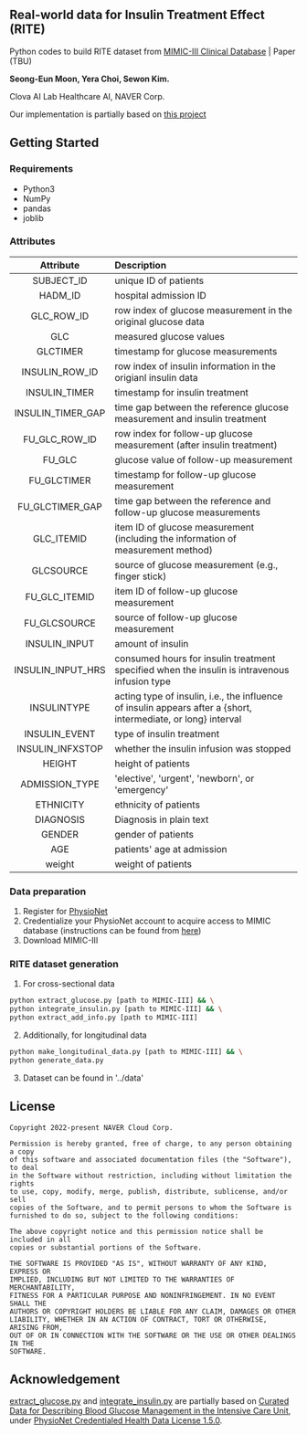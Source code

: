 ## Real-world data for Insulin Treatment Effect (RITE)

Python codes to build RITE dataset from [MIMIC-III Clinical Database](https://physionet.org/content/mimiciii/1.4/) | Paper (TBU)

**Seong-Eun Moon, Yera Choi, Sewon Kim.**

Clova AI Lab Healthcare AI, NAVER Corp.

Our implementation is partially based on [this project](https://physionet.org/content/glucose-management-mimic/1.0.1/)

## Getting Started

### Requirements
- Python3
- NumPy
- pandas
- joblib
### Attributes
Attribute|Description
:--:|:--
SUBJECT_ID|unique ID of patients
HADM_ID|hospital admission ID
GLC_ROW_ID|row index of glucose measurement in the original glucose data
GLC|measured glucose values
GLCTIMER|timestamp for glucose measurements
INSULIN_ROW_ID|row index of insulin information in the origianl insulin data
INSULIN_TIMER|timestamp for insulin treatment
INSULIN_TIMER_GAP|time gap between the reference glucose measurement and insulin treatment
FU_GLC_ROW_ID|row index for follow-up glucose measurement (after insulin treatment)
FU_GLC|glucose value of follow-up measurement
FU_GLCTIMER|timestamp for follow-up glucose measurement
FU_GLCTIMER_GAP|time gap between the reference and follow-up glucose measurements
GLC_ITEMID|item ID of glucose measurement (including the information of measurement method)
GLCSOURCE|source of glucose measurement (e.g., finger stick)
FU_GLC_ITEMID|item ID of follow-up glucose measurement
FU_GLCSOURCE|source of follow-up glucose measurement
INSULIN_INPUT|amount of insulin
INSULIN_INPUT_HRS|consumed hours for insulin treatment specified when the insulin is intravenous infusion type
INSULINTYPE|acting type of insulin, i.e., the influence of insulin appears after a {short, intermediate, or long} interval
INSULIN_EVENT|type of insulin treatment
INSULIN_INFXSTOP|whether the insulin infusion was stopped
HEIGHT|height of patients
ADMISSION_TYPE|'elective', 'urgent', 'newborn', or 'emergency'
ETHNICITY|ethnicity of patients
DIAGNOSIS|Diagnosis in plain text
GENDER|gender of patients
AGE|patients' age at admission
weight|weight of patients
### Data preparation
1. Register for [PhysioNet](https://physionet.org/)
2. Credentialize your PhysioNet account to acquire access to MIMIC database (instructions can be found from [here](https://mimic.mit.edu/docs/gettingstarted/))
3. Download MIMIC-III
### RITE dataset generation
1. For cross-sectional data
```bash
python extract_glucose.py [path to MIMIC-III] && \
python integrate_insulin.py [path to MIMIC-III] && \
python extract_add_info.py [path to MIMIC-III]
```
2. Additionally, for longitudinal data
```bash
python make_longitudinal_data.py [path to MIMIC-III] && \
python generate_data.py
```
3. Dataset can be found in '../data' 

## License
```
Copyright 2022-present NAVER Cloud Corp.

Permission is hereby granted, free of charge, to any person obtaining a copy
of this software and associated documentation files (the "Software"), to deal
in the Software without restriction, including without limitation the rights
to use, copy, modify, merge, publish, distribute, sublicense, and/or sell
copies of the Software, and to permit persons to whom the Software is
furnished to do so, subject to the following conditions:

The above copyright notice and this permission notice shall be included in all
copies or substantial portions of the Software.

THE SOFTWARE IS PROVIDED "AS IS", WITHOUT WARRANTY OF ANY KIND, EXPRESS OR
IMPLIED, INCLUDING BUT NOT LIMITED TO THE WARRANTIES OF MERCHANTABILITY,
FITNESS FOR A PARTICULAR PURPOSE AND NONINFRINGEMENT. IN NO EVENT SHALL THE
AUTHORS OR COPYRIGHT HOLDERS BE LIABLE FOR ANY CLAIM, DAMAGES OR OTHER
LIABILITY, WHETHER IN AN ACTION OF CONTRACT, TORT OR OTHERWISE, ARISING FROM,
OUT OF OR IN CONNECTION WITH THE SOFTWARE OR THE USE OR OTHER DEALINGS IN THE
SOFTWARE.
```

## Acknowledgement
[extract_glucose.py](extract_glucose.py) and [integrate_insulin.py](integrate_insulin.py) are partially based on [Curated Data for Describing Blood Glucose Management in the Intensive Care Unit](https://physionet.org/content/glucose-management-mimic/1.0.1/), under [PhysioNet Credentialed Health Data License 1.5.0](https://physionet.org/content/glucose-management-mimic/view-license/1.0.1/).
